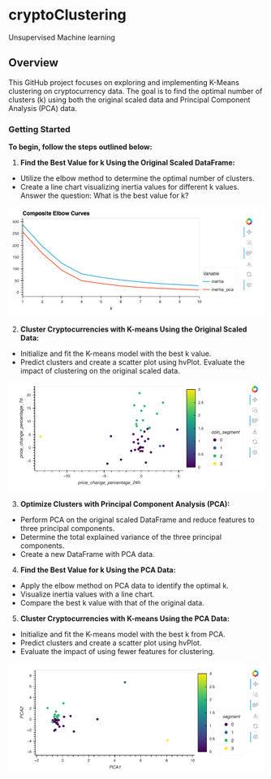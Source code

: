 # cryptoClustering
Unsupervised Machine learning

## Overview

This GitHub project focuses on exploring and implementing K-Means clustering on cryptocurrency data. The goal is to find the optimal number of clusters (k) using both the original scaled data and Principal Component Analysis (PCA) data.

### Getting Started

**To begin, follow the steps outlined below:**

1. **Find the Best Value for k Using the Original Scaled DataFrame:**
- Utilize the elbow method to determine the optimal number of clusters.
- Create a line chart visualizing inertia values for different k values.
Answer the question: What is the best value for k? 


![Alt text](image.png)

2. **Cluster Cryptocurrencies with K-means Using the Original Scaled Data:**
- Initialize and fit the K-means model with the best k value.
- Predict clusters and create a scatter plot using hvPlot.
 Evaluate the impact of clustering on the original scaled data.

 ![Alt text](image-1.png)

3. **Optimize Clusters with Principal Component Analysis (PCA):**
- Perform PCA on the original scaled DataFrame and reduce features to three principal components.
- Determine the total explained variance of the three principal components.
- Create a new DataFrame with PCA data.

4. **Find the Best Value for k Using the PCA Data:**
- Apply the elbow method on PCA data to identify the optimal k.
- Visualize inertia values with a line chart.
- Compare the best k value with that of the original data.

5. **Cluster Cryptocurrencies with K-means Using the PCA Data:**
- Initialize and fit the K-means model with the best k from PCA.
- Predict clusters and create a scatter plot using hvPlot.
- Evaluate the impact of using fewer features for clustering.

![Alt text](image-2.png)